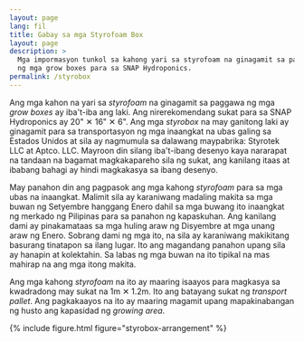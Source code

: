 ```yaml
---
layout: page
lang: fil
title: Gabay sa mga Styrofoam Box
layout: page
description: >
  Mga impormasyon tunkol sa kahong yari sa styrofoam na ginagamit sa paggawa
  ng mga grow boxes para sa SNAP Hydroponics.
permalink: /styrobox
---
```


Ang mga kahon na yari sa <i lang="en">styrofoam</i> na ginagamit sa paggawa ng
mga <i lang="en">grow boxes</i> ay iba't-iba ang laki. Ang nirerekomendang sukat
para sa SNAP Hydroponics ay 20" ✕ 16" ✕ 6". Ang mga <i lang="en">styrobox</i> na
may ganitong laki ay ginagamit para sa transportasyon ng mga inaangkat na ubas
galing sa Estados Unidos at sila ay nagmumula sa dalawang maypabrika: Styrotek
LLC at Aptco. LLC. Mayroon din silang iba't-ibang desenyo kaya nararapat na
tandaan na bagamat magkakapareho sila ng sukat, ang kanilang itaas at ibabang
bahagi ay hindi magkakasya sa ibang desenyo.

May panahon din ang pagpasok ang mga kahong <i lang="en">styrofoam</i> para sa
mga ubas na inaangkat. Malimit sila ay karaniwang madaling makita sa mga buwan
ng Setyembre hanggang Enero dahil sa mga buwang ito inaangkat ng merkado ng
Pilipinas para sa panahon ng kapaskuhan. Ang kanilang dami ay pinakamataas sa
mga huling araw ng Disyembre at mga unang araw ng Enero. Sobrang dami ng mga ito,
na sila ay karaniwang makikitang basurang tinatapon sa ilang lugar. Ito ang
magandang panahon upang sila ay hanapin at kolektahin. Sa labas ng mga buwan na
ito tipikal na mas mahirap na ang mga itong makita.

Ang mga kahong <i lang="en">styrofoam</i> na ito ay maaring isaayos para magkasya
sa kwadradong may sukat na 1m ✕ 1.2m. Ito ang batayang sukat ng <i lang="en">
transport pallet</i>. Ang pagkakaayos na ito ay maaring magamit upang mapakinabangan
ng husto ang kapasidad ng <i lang="en">growing area</i>.


{% include figure.html figure="styrobox-arrangement" %}
